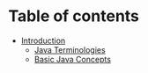 # Table of contents

* [Introduction](README.md)
  * [Java Terminologies](introduction/java-terminologies.md)
  * [Basic Java Concepts](introduction/basic-java-concepts.md)
